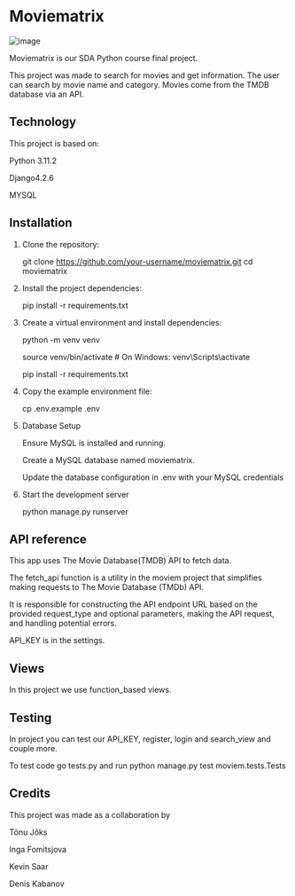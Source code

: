 # Moviematrix


![image](https://github.com/IngaFom/moviematrix/assets/144582845/4a45d56c-cecc-430c-a821-6e0d3381e297)


Moviematrix is our SDA Python course final project. 

This project was made to search for movies and get information.
The user can search by movie name and category.
Movies come from the TMDB database via an API.

## Technology
This project is based on:

Python 3.11.2

Django4.2.6

MYSQL


## Installation

1. Clone the repository:

   git clone https://github.com/your-username/moviematrix.git
   cd moviematrix

2. Install the project dependencies:

   pip install -r requirements.txt

3. Create a virtual environment and install dependencies:

   python -m venv venv

   source venv/bin/activate   # On Windows: venv\Scripts\activate

   pip install -r requirements.txt

4. Copy the example environment file:

   cp .env.example .env

5. Database Setup

   Ensure MySQL is installed and running.

   Create a MySQL database named moviematrix.

   Update the database configuration in .env with your MySQL credentials

6. Start the development server

   python manage.py runserver


## API reference

This app uses The Movie Database(TMDB) API to fetch data.


The fetch_api function is a utility in the moviem project that simplifies making requests to The Movie Database (TMDb) API.

It is responsible for constructing the API endpoint URL based on the provided request_type and optional parameters,
making the API request, and handling potential errors.

API_KEY is in the settings.

## Views

In this project we use function_based views.

## Testing

In project you can test our API_KEY, register, login and search_view and couple more.

To test code go tests.py and run   python manage.py test moviem.tests.Tests




## Credits

This project was made as a collaboration by

Tõnu Jõks

Inga Fomitsjova

Kevin Saar

Denis Kabanov








